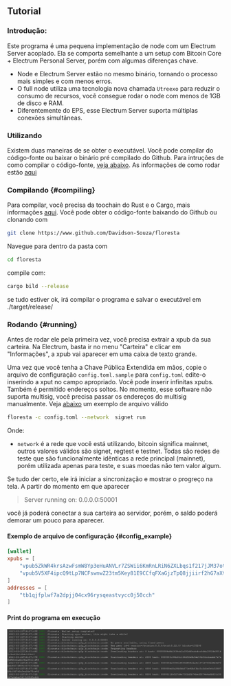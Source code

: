 ## Tutorial
### Introdução:
Este programa é uma pequena implementação de node com um Electrum Server acoplado. Ela se comporta semelhante a um setup com Bitcoin Core + Electrum Personal Server, porém com algumas diferenças chave.  

- Node e Electrum Server estão no mesmo binário, tornando o processo mais simples e com menos erros.
- O full node utiliza uma tecnologia nova chamada `Utreexo` para reduzir o consumo de recursos, você consegue rodar o node com menos de 1GB de disco e RAM.
- Diferentemente do EPS, esse Electrum Server suporta múltiplas conexões simultâneas.

### Utilizando
Existem duas maneiras de se obter o executável. Você pode compilar do código-fonte ou baixar o binário pré compilado do Github. Para intruções de como compilar o código-fonte, [veja abaixo](#compiling). As informações de como rodar estão [aqui](#running)

### Compilando {#compiling}

Para compilar, você precisa da toochain do Rust e o Cargo, mais informações [aqui](https://www.rust-lang.org/).
Você pode obter o código-fonte baixando do Github ou clonando com
```bash
git clone https://www.github.com/Davidson-Souza/floresta
```
Navegue para dentro da pasta com
```bash
cd floresta
```

compile com:
```bash
cargo bild --release
```
se tudo estiver ok, irá compilar o programa e salvar o executável em ./target/release/

### Rodando {#running}
Antes de rodar ele pela primeira vez, você precisa extrair a xpub da sua carteira. Na Electrum, basta ir no menu "Carteira" e clicar em "Informações", a xpub vai aparecer em uma caixa de texto grande.

Uma vez que você tenha a Chave Pública Extendida em mãos, copie o arquivo de configuração `config.toml.sample` para `config.toml` edite-o inserindo a xput no campo apropriado. Você pode inserir infinitas xpubs. Também é permitido endereços soltos. No momento, esse software não suporta multisig, você precisa passar os endereços do multisig manualmente. Veja [abaixo](#config_example) um exemplo de arquivo válido

```bash
floresta -c config.toml --network  signet run
```
Onde:
- `network` é a rede que você está utilizando, bitcoin significa mainnet, outros valores válidos são signet, regtest e testnet. Todas são redes de teste que são funcionalmente idênticas a rede principal (mainnet), porém utilizada apenas para teste, e suas moedas não tem valor algum.

Se tudo der certo, ele irá iniciar a sincronização e mostrar o progreço na tela. A partir do momento em que aparecer
> Server running on: 0.0.0.0:50001

você já poderá conectar a sua carteira ao servidor, porém, o saldo poderá demorar um pouco para aparecer.

#### Exemplo de arquivo de configuração {#config_example}
```toml
[wallet]
xpubs = [
    "vpub5ZkWR4krsAzwFsmW8Yp3eHuANVLr7ZSWii6KmRnLRiN6ZXLbqs1f217jJM37oteQoyng82yw44XQU8PYJJBGgVzvJ96dQZEyZZcDiDmoJXw",
    "vpub5V5XF4ipcQ9tLp7NCFswnwZ23tm5Key81E9CCfqFXaGjzTpQ8jjiirf2hG7aXtqXbRDFxMvEhdGdeFcqQ3jUGUkq4mqo2VoGCDWCZvPQvUy",
]
addresses = [
    "tb1qjfplwf7a2dpjj04cx96rysqeastvycc0j50cch"
]
```
#### Print do programa em execução
![Um print dos logs de uma instância do Floresta rodando em uma terminal em uma distribuição GNU/Linux](./assets/Screenshot_ibd.jpg)